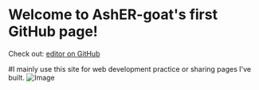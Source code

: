 # Welcome to AshER-goat's first GitHub page!
Check out: [editor on GitHub](https://github.com/AshER-goat/AshER-goat.github.io/My_Repos.md)

#I mainly use this site for web development practice or sharing pages I've built.
![Image](src)
